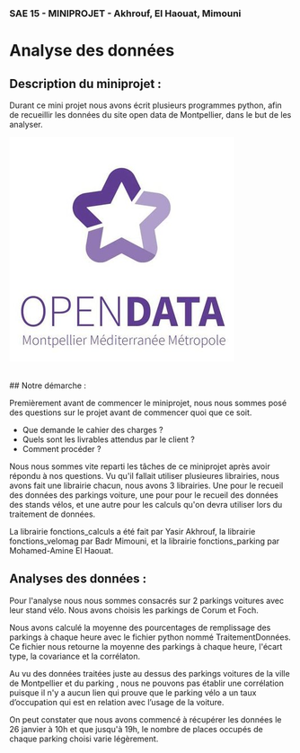 ### SAE 15 - MINIPROJET - Akhrouf, El Haouat, Mimouni
# Analyse des données 


## Description du miniprojet :


Durant ce mini projet nous avons écrit plusieurs programmes python, afin de recueillir les données du site open data de Montpellier, dans le but de les analyser.

![Open data](Images/opendata.jpg)

<br>
## Notre démarche :

Premièrement avant de commencer le miniprojet, nous nous sommes posé des questions sur le projet avant de commencer quoi que ce soit. 
- Que demande le cahier des charges ?
- Quels sont les livrables attendus par le client ?
- Comment procéder ?


Nous nous sommes vite reparti les tâches de ce miniprojet après avoir répondu à nos questions.
Vu qu'il fallait utiliser plusieures librairies, nous avons fait une librairie chacun, nous avons 3 librairies. Une pour le recueil des données des parkings voiture, une pour pour le recueil des données des stands vélos, et une autre pour les calculs qu'on devra utiliser lors du traitement de données.

La librairie fonctions_calculs a été fait par Yasir Akhrouf, la librairie fonctions_velomag par Badr Mimouni, et la librairie fonctions_parking par Mohamed-Amine El Haouat.




## Analyses des données :

Pour l'analyse nous nous sommes consacrés sur 2 parkings voitures avec leur stand vélo. Nous avons choisis les parkings de Corum et Foch.


Nous avons calculé la moyenne des pourcentages de remplissage des parkings à chaque heure avec le fichier python nommé TraitementDonnées. 
Ce fichier nous retourne la moyenne des parkings à chaque heure, l'écart type, la covariance et la corrélaton.


Au vu des données traitées juste au dessus des parkings voitures de la ville de Montpellier et du parking , nous ne pouvons pas établir une corrélation puisque il n'y a aucun lien qui prouve que le parking vélo a un taux d’occupation qui est en relation avec l’usage de la voiture. 

On peut constater que nous avons commencé à récupérer les données le 26 janvier à 10h et que jusqu'à 19h, le nombre de places occupés de  chaque parking choisi varie légèrement. 
